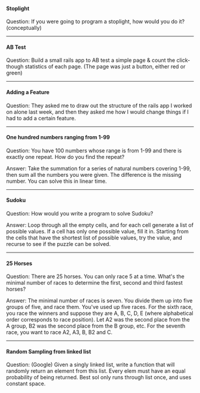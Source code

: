 #### Stoplight
Question: If you were going to program a stoplight, how would you do it? (conceptually)

---

#### AB Test 
Question: Build a small rails app to AB test a simple page & count the click-though statistics of each page. (The page was just a button, either red or green)

---

#### Adding a Feature
Question: They asked me to draw out the structure of the rails app I worked on alone last week, and then they asked me how I would change things if I had to add a certain feature.

---

#### One hundred numbers ranging from 1-99
Question: You have 100 numbers whose range is from 1-99 and there is exactly one repeat.  How do you find the repeat?

Answer:
Take the summation for a series of natural numbers covering 1-99, then sum all the numbers you were given.  The difference is the missing number.  You can solve this in linear time.

---

#### Sudoku
Question: How would you write a program to solve Sudoku?

Answer:
Loop through all the empty cells, and for each cell generate a list of possible values. If a cell has only one possible value, fill it in. Starting from the cells that have the shortest list of possible values, try the value, and recurse to see if the puzzle can be solved.

---

#### 25 Horses 
Question: There are 25 horses.  You can only race 5 at a time.  What's the minimal number of races to determine the first, second and third fastest horses?

Answer: The minimal number of races is seven. You divide them up into five groups of five, and race them.  You've used up five races.  For the sixth race, you race the winners and suppose they are A, B, C, D, E (where alphabetical order corresponds to race position).  Let A2 was the second place from the A group, B2 was the second place from the B group, etc. For the seventh race, you want to race A2, A3, B, B2 and C. 


---

#### Random Sampling from linked list
Question: (Google) Given a singly linked list, write a function that will randomly return an element from this list. Every elem must have an equal probability of being returned. Best sol only runs through list once, and uses constant space.
